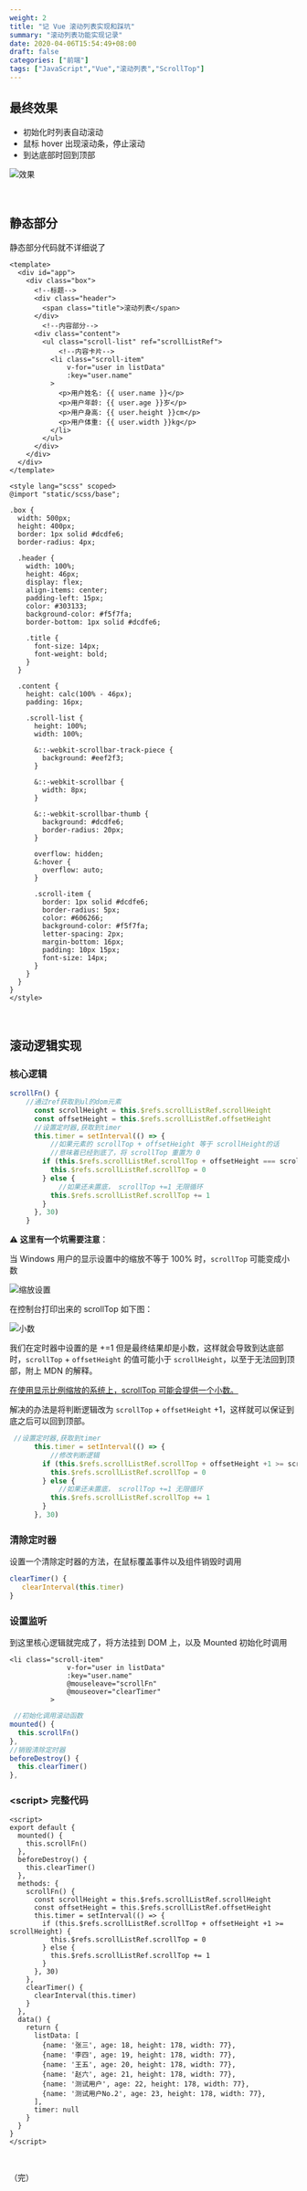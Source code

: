 ```yaml
---
weight: 2
title: "记 Vue 滚动列表实现和踩坑"
summary: "滚动列表功能实现记录"
date: 2020-04-06T15:54:49+08:00
draft: false
categories: ["前端"]
tags: ["JavaScript","Vue","滚动列表","ScrollTop"]
---
```


## 最终效果

- 初始化时列表自动滚动
- 鼠标 hover 出现滚动条，停止滚动
- 到达底部时回到顶部

![效果](https://wumanhoblogimg.obs.cn-south-1.myhuaweicloud.com/images/scroll/scroll.gif)

&nbsp;

## 静态部分

静态部分代码就不详细说了

```vue
<template>
  <div id="app">
    <div class="box">
      <!--标题-->  
      <div class="header">
        <span class="title">滚动列表</span>
      </div>
        <!--内容部分-->
      <div class="content">
        <ul class="scroll-list" ref="scrollListRef">
            <!--内容卡片-->
          <li class="scroll-item"
              v-for="user in listData"
              :key="user.name"
          >
            <p>用户姓名: {{ user.name }}</p>
            <p>用户年龄: {{ user.age }}岁</p>
            <p>用户身高: {{ user.height }}cm</p>
            <p>用户体重: {{ user.width }}kg</p>
          </li>
        </ul>
      </div>
    </div>
  </div>
</template>

<style lang="scss" scoped>
@import "static/scss/base";

.box {
  width: 500px;
  height: 400px;
  border: 1px solid #dcdfe6;
  border-radius: 4px;

  .header {
    width: 100%;
    height: 46px;
    display: flex;
    align-items: center;
    padding-left: 15px;
    color: #303133;
    background-color: #f5f7fa;
    border-bottom: 1px solid #dcdfe6;

    .title {
      font-size: 14px;
      font-weight: bold;
    }
  }

  .content {
    height: calc(100% - 46px);
    padding: 16px;

    .scroll-list {
      height: 100%;
      width: 100%;

      &::-webkit-scrollbar-track-piece {
        background: #eef2f3;
      }

      &::-webkit-scrollbar {
        width: 8px;
      }

      &::-webkit-scrollbar-thumb {
        background: #dcdfe6;
        border-radius: 20px;
      }

      overflow: hidden;
      &:hover {
        overflow: auto;
      }

      .scroll-item {
        border: 1px solid #dcdfe6;
        border-radius: 5px;
        color: #606266;
        background-color: #f5f7fa;
        letter-spacing: 2px;
        margin-bottom: 16px;
        padding: 10px 15px;
        font-size: 14px;
      }
    }
  }
}
</style>
```

&nbsp;

## 滚动逻辑实现

### 核心逻辑

```javascript
scrollFn() {
    //通过ref获取到ul的dom元素
      const scrollHeight = this.$refs.scrollListRef.scrollHeight
      const offsetHeight = this.$refs.scrollListRef.offsetHeight
      //设置定时器,获取到timer
      this.timer = setInterval(() => {
          //如果元素的 scrollTop + offsetHeight 等于 scrollHeight的话
          //意味着已经到底了，将 scrollTop 重置为 0
        if (this.$refs.scrollListRef.scrollTop + offsetHeight === scrollHeight) {
          this.$refs.scrollListRef.scrollTop = 0
        } else {
            //如果还未置底， scrollTop +=1 无限循环
          this.$refs.scrollListRef.scrollTop += 1
        }
      }, 30)
    }
```

:warning: **这里有一个坑需要注意**：

当 Windows 用户的显示设置中的缩放不等于 100% 时，`scrollTop` 可能变成小数

![缩放设置](https://wumanhoblogimg.obs.cn-south-1.myhuaweicloud.com/images/scroll/%E7%BC%A9%E6%94%BE.png)

在控制台打印出来的 scrollTop 如下图：

![小数](https://wumanhoblogimg.obs.cn-south-1.myhuaweicloud.com/images/scroll/%E5%B0%8F%E6%95%B0.png)

我们在定时器中设置的是 +=1 但是最终结果却是小数，这样就会导致到达底部时，`scrollTop` + `offsetHeight` 的值可能小于 `scrollHeight`，以至于无法回到顶部，附上 MDN 的解释。

[在使用显示比例缩放的系统上，scrollTop 可能会提供一个小数。](https://developer.mozilla.org/zh-CN/docs/Web/API/Element/scrollTop)

解决的办法是将判断逻辑改为 `scrollTop`  + `offsetHeight`  +1，这样就可以保证到底之后可以回到顶部。

```javascript
 //设置定时器,获取到timer
      this.timer = setInterval(() => {
          //修改判断逻辑
        if (this.$refs.scrollListRef.scrollTop + offsetHeight +1 >= scrollHeight) {
          this.$refs.scrollListRef.scrollTop = 0
        } else {
            //如果还未置底， scrollTop +=1 无限循环
          this.$refs.scrollListRef.scrollTop += 1
        }
      }, 30)
```

### 清除定时器

设置一个清除定时器的方法，在鼠标覆盖事件以及组件销毁时调用

```javascript
clearTimer() {
   clearInterval(this.timer)
}
```

### 设置监听

到这里核心逻辑就完成了，将方法挂到 DOM 上，以及 Mounted 初始化时调用

```vue
<li class="scroll-item"
              v-for="user in listData"
              :key="user.name"
              @mouseleave="scrollFn"
              @mouseover="clearTimer"
          >
```

```javascript
 //初始化调用滚动函数
mounted() {
  this.scrollFn()
},
//销毁清除定时器
beforeDestroy() {
  this.clearTimer()
},
```

### \<script\> 完整代码

```vue
<script>
export default {
  mounted() {
    this.scrollFn()
  },
  beforeDestroy() {
    this.clearTimer()
  },
  methods: {
    scrollFn() {
      const scrollHeight = this.$refs.scrollListRef.scrollHeight
      const offsetHeight = this.$refs.scrollListRef.offsetHeight
      this.timer = setInterval(() => {
        if (this.$refs.scrollListRef.scrollTop + offsetHeight +1 >= scrollHeight) {
          this.$refs.scrollListRef.scrollTop = 0
        } else {
          this.$refs.scrollListRef.scrollTop += 1
        }
      }, 30)
    },
    clearTimer() {
      clearInterval(this.timer)
    }
  },
  data() {
    return {
      listData: [
        {name: '张三', age: 18, height: 178, width: 77},
        {name: '李四', age: 19, height: 178, width: 77},
        {name: '王五', age: 20, height: 178, width: 77},
        {name: '赵六', age: 21, height: 178, width: 77},
        {name: '测试用户', age: 22, height: 178, width: 77},
        {name: '测试用户No.2', age: 23, height: 178, width: 77},
      ],
      timer: null
    }
  }
}
</script>
```

&nbsp;

（完）